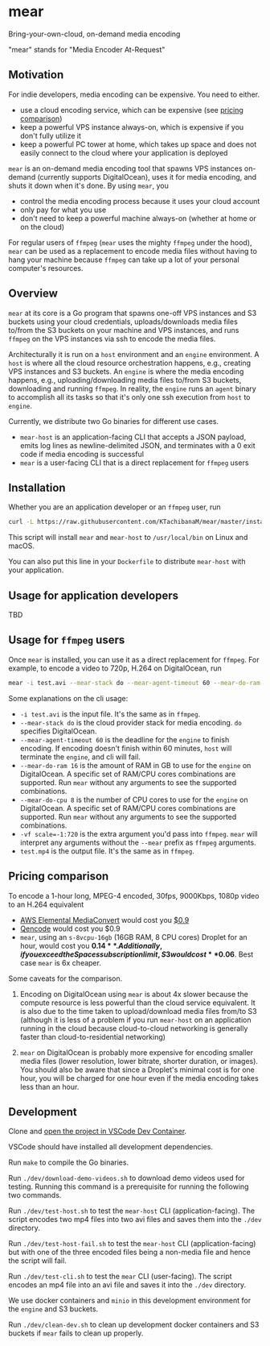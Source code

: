 # mear
Bring-your-own-cloud, on-demand media encoding

"mear" stands for "Media Encoder At-Request"


## Motivation
For indie developers, media encoding can be expensive. You need to either.

* use a cloud encoding service, which can be expensive (see [pricing comparison](#pricing-comparison))
* keep a powerful VPS instance always-on, which is expensive if you don't fully utilize it
* keep a powerful PC tower at home, which takes up space and does not easily connect to the cloud where your application is deployed

`mear` is an on-demand media encoding tool that spawns VPS instances on-demand (currently supports DigitalOcean), uses it for media encoding, and shuts it down when it's done. By using `mear`, you 

* control the media encoding process because it uses your cloud account
* only pay for what you use
* don't need to keep a powerful machine always-on (whether at home or on the cloud)

For regular users of `ffmpeg` (`mear` uses the mighty `ffmpeg` under the hood), `mear` can be used as a replacement to encode media files without having to hang your machine because `ffmpeg` can take up a lot of your personal computer's resources.


## Overview
`mear` at its core is a Go program that spawns one-off VPS instances and S3 buckets using your cloud credentials, uploads/downloads media files to/from the S3 buckets on your machine and VPS instances, and runs `ffmpeg` on the VPS instances via ssh to encode the media files.

Architecturally it is run on a `host` environment and an `engine` environment. A `host` is where all the cloud resource orchestration happens, e.g., creating VPS instances and S3 buckets. An `engine` is where the media encoding happens, e.g., uploading/downloading media files to/from S3 buckets, downloading and running `ffmpeg`. In reality, the `engine` runs an `agent` binary to accomplish all its tasks so that it's only one ssh execution from `host` to `engine`.

Currently, we distribute two Go binaries for different use cases.

* `mear-host` is an application-facing CLI that accepts a JSON payload, emits log lines as newline-delimited JSON, and terminates with a 0 exit code if media encoding is successful
* `mear` is a user-facing CLI that is a direct replacement for `ffmpeg` users


## Installation
Whether you are an application developer or an `ffmpeg` user, run

```bash
curl -L https://raw.githubusercontent.com/KTachibanaM/mear/master/install.sh | bash
```

This script will install `mear` and `mear-host` to `/usr/local/bin` on Linux and macOS.

You can also put this line in your `Dockerfile` to distribute `mear-host` with your application.


## Usage for application developers
TBD


## Usage for `ffmpeg` users
Once `mear` is installed, you can use it as a direct replacement for `ffmpeg`. For example, to encode a video to 720p, H.264 on DigitalOcean, run

```bash
mear -i test.avi --mear-stack do --mear-agent-timeout 60 --mear-do-ram 16 --mear-do-cpu 8 -vf scale=-1:720 test.mp4
```

Some explanations on the cli usage:

* `-i test.avi` is the input file. It's the same as in `ffmpeg`.
* `--mear-stack do` is the cloud provider stack for media encoding. `do` specifies DigitalOcean.
* `--mear-agent-timeout 60` is the deadline for the `engine` to finish encoding. If encoding doesn't finish within 60 minutes, `host` will terminate the `engine`, and cli will fail.
* `--mear-do-ram 16` is the amount of RAM in GB to use for the `engine` on DigitalOcean. A specific set of RAM/CPU cores combinations are supported. Run `mear` without any arguments to see the supported combinations.
* `--mear-do-cpu 8` is the number of CPU cores to use for the `engine` on DigitalOcean. A specific set of RAM/CPU cores combinations are supported. Run `mear` without any arguments to see the supported combinations.
* `-vf scale=-1:720` is the extra argument you'd pass into `ffmpeg`. `mear` will interpret any arguments without the `--mear` prefix as `ffmpeg` arguments.
* `test.mp4` is the output file. It's the same as in `ffmpeg`.


## Pricing comparison
To encode a 1-hour long, MPEG-4 encoded, 30fps, 9000Kbps, 1080p video to an H.264 equivalent

* [AWS Elemental MediaConvert](https://aws.amazon.com/mediaconvert/) would cost you [$0.9](https://calculator.aws/#/estimate?id=9474477a1f71466e30b55f5de02737da8f756f85)
* [Qencode](https://cloud.qencode.com/pricing) would cost you $0.9
* `mear`, using an `s-8vcpu-16gb` (16GB RAM, 8 CPU cores) Droplet for an hour, would cost you **$0.14**. Additionally, if you exceed the Spaces subscription limit, S3 would cost **$0.06**. Best case `mear` is 6x cheaper.

Some caveats for the comparison.

1. Encoding on DigitalOcean using `mear` is about 4x slower because the compute resource is less powerful than the cloud service equivalent. It is also due to the time taken to upload/download media files from/to S3 (although it is less of a problem if you run `mear-host` on an application running in the cloud because cloud-to-cloud networking is generally faster than cloud-to-residential networking)

2. `mear` on DigitalOcean is probably more expensive for encoding smaller media files (lower resolution, lower bitrate, shorter duration, or images). You should also be aware that since a Droplet's minimal cost is for one hour, you will be charged for one hour even if the media encoding takes less than an hour.


## Development
Clone and [open the project in VSCode Dev Container](https://code.visualstudio.com/docs/devcontainers/containers#_quick-start-open-an-existing-folder-in-a-container).

VSCode should have installed all development dependencies.

Run `make` to compile the Go binaries.

Run `./dev/download-demo-videos.sh` to download demo videos used for testing. Running this command is a prerequisite for running the following two commands.

Run `./dev/test-host.sh` to test the `mear-host` CLI (application-facing). The script encodes two mp4 files into two avi files and saves them into the `./dev` directory.

Run `./dev/test-host-fail.sh` to test the `mear-host` CLI (application-facing) but with one of the three encoded files being a non-media file and hence the script will fail.

Run `./dev/test-cli.sh` to test the `mear` CLI (user-facing). The script encodes an mp4 file into an avi file and saves it into the `./dev` directory.

We use docker containers and `minio` in this development environment for the `engine` and S3 buckets.

Run `./dev/clean-dev.sh` to clean up development docker containers and S3 buckets if `mear` fails to clean up properly.
